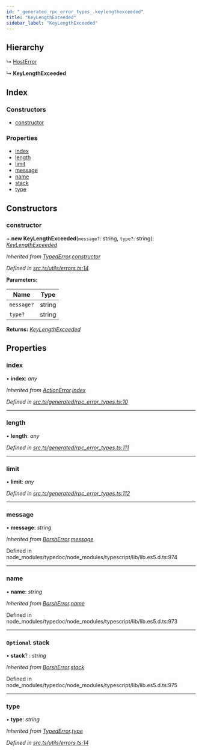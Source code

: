 ```yaml
---
id: "_generated_rpc_error_types_.keylengthexceeded"
title: "KeyLengthExceeded"
sidebar_label: "KeyLengthExceeded"
---
```


## Hierarchy

  ↳ [HostError](_generated_rpc_error_types_.hosterror.md)

  ↳ **KeyLengthExceeded**

## Index

### Constructors

* [constructor](_generated_rpc_error_types_.keylengthexceeded.md#constructor)

### Properties

* [index](_generated_rpc_error_types_.keylengthexceeded.md#index)
* [length](_generated_rpc_error_types_.keylengthexceeded.md#length)
* [limit](_generated_rpc_error_types_.keylengthexceeded.md#limit)
* [message](_generated_rpc_error_types_.keylengthexceeded.md#message)
* [name](_generated_rpc_error_types_.keylengthexceeded.md#name)
* [stack](_generated_rpc_error_types_.keylengthexceeded.md#optional-stack)
* [type](_generated_rpc_error_types_.keylengthexceeded.md#type)

## Constructors

###  constructor

\+ **new KeyLengthExceeded**(`message?`: string, `type?`: string): *[KeyLengthExceeded](_generated_rpc_error_types_.keylengthexceeded.md)*

*Inherited from [TypedError](_utils_errors_.typederror.md).[constructor](_utils_errors_.typederror.md#constructor)*

*Defined in [src.ts/utils/errors.ts:14](https://github.com/nearprotocol/nearlib/blob/de49029/src.ts/utils/errors.ts#L14)*

**Parameters:**

Name | Type |
------ | ------ |
`message?` | string |
`type?` | string |

**Returns:** *[KeyLengthExceeded](_generated_rpc_error_types_.keylengthexceeded.md)*

## Properties

###  index

• **index**: *any*

*Inherited from [ActionError](_generated_rpc_error_types_.actionerror.md).[index](_generated_rpc_error_types_.actionerror.md#index)*

*Defined in [src.ts/generated/rpc_error_types.ts:10](https://github.com/nearprotocol/nearlib/blob/de49029/src.ts/generated/rpc_error_types.ts#L10)*

___

###  length

• **length**: *any*

*Defined in [src.ts/generated/rpc_error_types.ts:111](https://github.com/nearprotocol/nearlib/blob/de49029/src.ts/generated/rpc_error_types.ts#L111)*

___

###  limit

• **limit**: *any*

*Defined in [src.ts/generated/rpc_error_types.ts:112](https://github.com/nearprotocol/nearlib/blob/de49029/src.ts/generated/rpc_error_types.ts#L112)*

___

###  message

• **message**: *string*

*Inherited from [BorshError](_utils_serialize_.borsherror.md).[message](_utils_serialize_.borsherror.md#message)*

Defined in node_modules/typedoc/node_modules/typescript/lib/lib.es5.d.ts:974

___

###  name

• **name**: *string*

*Inherited from [BorshError](_utils_serialize_.borsherror.md).[name](_utils_serialize_.borsherror.md#name)*

Defined in node_modules/typedoc/node_modules/typescript/lib/lib.es5.d.ts:973

___

### `Optional` stack

• **stack**? : *string*

*Inherited from [BorshError](_utils_serialize_.borsherror.md).[stack](_utils_serialize_.borsherror.md#optional-stack)*

Defined in node_modules/typedoc/node_modules/typescript/lib/lib.es5.d.ts:975

___

###  type

• **type**: *string*

*Inherited from [TypedError](_utils_errors_.typederror.md).[type](_utils_errors_.typederror.md#type)*

*Defined in [src.ts/utils/errors.ts:14](https://github.com/nearprotocol/nearlib/blob/de49029/src.ts/utils/errors.ts#L14)*
